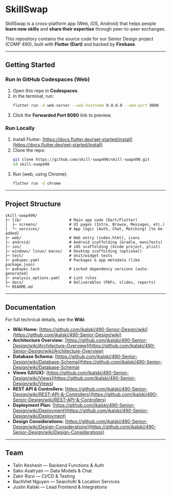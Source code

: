 # SkillSwap

SkillSwap is a cross-platform app (Web, iOS, Android) that helps people **learn new skills** and **share their expertise** through peer-to-peer exchanges.

This repository contains the source code for our Senior Design project (COMP 490), built with **Flutter (Dart)** and backed by **Firebase**.

---

## Getting Started

### Run in GitHub Codespaces (Web)
1. Open this repo in **Codespaces**.
2. In the terminal, run:
   ```bash
   flutter run -d web-server --web-hostname 0.0.0.0 --web-port 8080
   ```
3. Click the **Forwarded Port 8080** link to preview.

### Run Locally

1. Install Flutter: [https://docs.flutter.dev/get-started/install](https://docs.flutter.dev/get-started/install)
2. Clone the repo:
   ```bash
   git clone https://github.com/skill-swap490/skill-swap490.git
   cd skill-swap490
   ```
3. Run (web, using Chrome):
   ```bash
   flutter run -d chrome
   ```

---

## Project Structure

```text
skill-swap490/
├─ lib/                     # Main app code (Dart/Flutter)
│  ├─ screens/              # UI pages (Intro, Browse, Messages, etc.)
│  └─ services/             # App logic (Auth, Chat, Matching) [to be added]
├─ web/                     # Web entry (index.html), icons
├─ android/                 # Android scaffolding (Gradle, manifests)
├─ ios/                     # iOS scaffolding (Xcode project, plist)
├─ windows/ linux/ macos/   # Desktop scaffolding (optional)
├─ test/                    # Unit/widget tests
├─ pubspec.yaml             # Packages & app metadata (like package.json)
├─ pubspec.lock             # Locked dependency versions (auto-generated)
├─ analysis_options.yaml    # Lint rules
├─ docs/                    # Deliverables (PDFs, slides, reports)
└─ README.md
```

---

## Documentation

For full technical details, see the **Wiki**:

* **Wiki Home:** [https://github.com/jkalski/490-Senior-Design/wiki](https://github.com/jkalski/490-Senior-Design/wiki)
* **Architecture Overview:** [https://github.com/jkalski/490-Senior-Design/wiki/Architecture-Overview](https://github.com/jkalski/490-Senior-Design/wiki/Architecture-Overview)
* **Database Schema:** [https://github.com/jkalski/490-Senior-Design/wiki/Database-Schema](https://github.com/jkalski/490-Senior-Design/wiki/Database-Schema)
* **Views (UI/UX):** [https://github.com/jkalski/490-Senior-Design/wiki/Views](https://github.com/jkalski/490-Senior-Design/wiki/Views)
* **REST API & Controllers:** [https://github.com/jkalski/490-Senior-Design/wiki/REST-API-&-Controllers](https://github.com/jkalski/490-Senior-Design/wiki/REST-API-&-Controllers)
* **Deployment Plan:** [https://github.com/jkalski/490-Senior-Design/wiki/Deployment](https://github.com/jkalski/490-Senior-Design/wiki/Deployment)
* **Design Considerations:** [https://github.com/jkalski/490-Senior-Design/wiki/Design-Considerations](https://github.com/jkalski/490-Senior-Design/wiki/Design-Considerations)


---

## Team

* Talin Keshesh — Backend Functions & Auth
* Sako Asatryan — Data Models & Chat
* Zakir Rizvi — CI/CD & Testing
* BachViet Nguyen — Search/AI & Location Services
* Justin Kalski — Lead Frontend & Integrations
